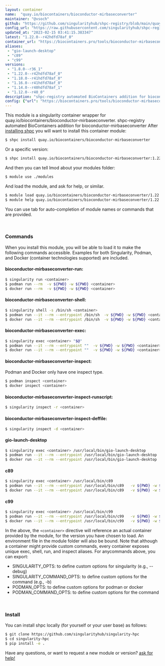 ```yaml
---
layout: container
name:  "quay.io/biocontainers/bioconductor-mirbaseconverter"
maintainer: "@vsoch"
github: "https://github.com/singularityhub/shpc-registry/blob/main/quay.io/biocontainers/bioconductor-mirbaseconverter/container.yaml"
config_url: "https://raw.githubusercontent.com/singularityhub/shpc-registry/main/quay.io/biocontainers/bioconductor-mirbaseconverter/container.yaml"
updated_at: "2023-02-15 03:41:15.383347"
latest: "1.22.0--r42hdfd78af_0"
container_url: "https://biocontainers.pro/tools/bioconductor-mirbaseconverter"
aliases:
 - "gio-launch-desktop"
 - "c89"
 - "c99"
versions:
 - "1.8.0--r36_1"
 - "1.22.0--r42hdfd78af_0"
 - "1.18.0--r41hdfd78af_0"
 - "1.16.0--r41hdfd78af_0"
 - "1.14.0--r40hdfd78af_1"
 - "1.12.0--r40_0"
description: "shpc-registry automated BioContainers addition for bioconductor-mirbaseconverter"
config: {"url": "https://biocontainers.pro/tools/bioconductor-mirbaseconverter", "maintainer": "@vsoch", "description": "shpc-registry automated BioContainers addition for bioconductor-mirbaseconverter", "latest": {"1.22.0--r42hdfd78af_0": "sha256:2ba2f859835a3e73100308c62fb18e66b640efbea6a627c3f7a265a9467047f4"}, "tags": {"1.8.0--r36_1": "sha256:156a194e76cc38a258fe798040efa8898413a4ab3380951f26d0e3d40f376739", "1.22.0--r42hdfd78af_0": "sha256:2ba2f859835a3e73100308c62fb18e66b640efbea6a627c3f7a265a9467047f4", "1.18.0--r41hdfd78af_0": "sha256:9943f007ab43b3a4061f3a27500ed2417a78994b67043e6d2c94482bb274d01e", "1.16.0--r41hdfd78af_0": "sha256:5e549a90d89bba47e394d4404a1c70e8e93e9c9af2154a37bd5316270125726d", "1.14.0--r40hdfd78af_1": "sha256:12bdef3306b1a97208e50595e6a113371a5a75bc26f5415db8482c9e6d85e911", "1.12.0--r40_0": "sha256:647b49fc76d1b5c10cfe6cf336810a7bb95d94bc8751e9b1006689e52de63125"}, "docker": "quay.io/biocontainers/bioconductor-mirbaseconverter", "aliases": {"gio-launch-desktop": "/usr/local/bin/gio-launch-desktop", "c89": "/usr/local/bin/c89", "c99": "/usr/local/bin/c99"}}
---
```


This module is a singularity container wrapper for quay.io/biocontainers/bioconductor-mirbaseconverter.
shpc-registry automated BioContainers addition for bioconductor-mirbaseconverter
After [installing shpc](#install) you will want to install this container module:


```bash
$ shpc install quay.io/biocontainers/bioconductor-mirbaseconverter
```

Or a specific version:

```bash
$ shpc install quay.io/biocontainers/bioconductor-mirbaseconverter:1.22.0--r42hdfd78af_0
```

And then you can tell lmod about your modules folder:

```bash
$ module use ./modules
```

And load the module, and ask for help, or similar.

```bash
$ module load quay.io/biocontainers/bioconductor-mirbaseconverter/1.22.0--r42hdfd78af_0
$ module help quay.io/biocontainers/bioconductor-mirbaseconverter/1.22.0--r42hdfd78af_0
```

You can use tab for auto-completion of module names or commands that are provided.

<br>

### Commands

When you install this module, you will be able to load it to make the following commands accessible.
Examples for both Singularity, Podman, and Docker (container technologies supported) are included.

#### bioconductor-mirbaseconverter-run:

```bash
$ singularity run <container>
$ podman run --rm  -v ${PWD} -w ${PWD} <container>
$ docker run --rm  -v ${PWD} -w ${PWD} <container>
```

#### bioconductor-mirbaseconverter-shell:

```bash
$ singularity shell -s /bin/sh <container>
$ podman run --it --rm --entrypoint /bin/sh  -v ${PWD} -w ${PWD} <container>
$ docker run --it --rm --entrypoint /bin/sh  -v ${PWD} -w ${PWD} <container>
```

#### bioconductor-mirbaseconverter-exec:

```bash
$ singularity exec <container> "$@"
$ podman run --it --rm --entrypoint ""  -v ${PWD} -w ${PWD} <container> "$@"
$ docker run --it --rm --entrypoint ""  -v ${PWD} -w ${PWD} <container> "$@"
```

#### bioconductor-mirbaseconverter-inspect:

Podman and Docker only have one inspect type.

```bash
$ podman inspect <container>
$ docker inspect <container>
```

#### bioconductor-mirbaseconverter-inspect-runscript:

```bash
$ singularity inspect -r <container>
```

#### bioconductor-mirbaseconverter-inspect-deffile:

```bash
$ singularity inspect -d <container>
```


#### gio-launch-desktop

```bash
$ singularity exec <container> /usr/local/bin/gio-launch-desktop
$ podman run --it --rm --entrypoint /usr/local/bin/gio-launch-desktop   -v ${PWD} -w ${PWD} <container> -c " $@"
$ docker run --it --rm --entrypoint /usr/local/bin/gio-launch-desktop   -v ${PWD} -w ${PWD} <container> -c " $@"
```


#### c89

```bash
$ singularity exec <container> /usr/local/bin/c89
$ podman run --it --rm --entrypoint /usr/local/bin/c89   -v ${PWD} -w ${PWD} <container> -c " $@"
$ docker run --it --rm --entrypoint /usr/local/bin/c89   -v ${PWD} -w ${PWD} <container> -c " $@"
```


#### c99

```bash
$ singularity exec <container> /usr/local/bin/c99
$ podman run --it --rm --entrypoint /usr/local/bin/c99   -v ${PWD} -w ${PWD} <container> -c " $@"
$ docker run --it --rm --entrypoint /usr/local/bin/c99   -v ${PWD} -w ${PWD} <container> -c " $@"
```



In the above, the `<container>` directive will reference an actual container provided
by the module, for the version you have chosen to load. An environment file in the
module folder will also be bound. Note that although a container
might provide custom commands, every container exposes unique exec, shell, run, and
inspect aliases. For anycommands above, you can export:

 - SINGULARITY_OPTS: to define custom options for singularity (e.g., --debug)
 - SINGULARITY_COMMAND_OPTS: to define custom options for the command (e.g., -b)
 - PODMAN_OPTS: to define custom options for podman or docker
 - PODMAN_COMMAND_OPTS: to define custom options for the command

<br>

### Install

You can install shpc locally (for yourself or your user base) as follows:

```bash
$ git clone https://github.com/singularityhub/singularity-hpc
$ cd singularity-hpc
$ pip install -e .
```

Have any questions, or want to request a new module or version? [ask for help!](https://github.com/singularityhub/singularity-hpc/issues)